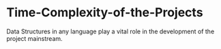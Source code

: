 # Time-Complexity-of-the-Projects

Data Structures in any language play a vital role in the development of the project mainstream.
